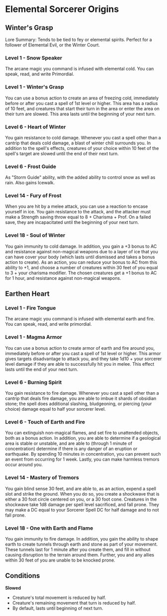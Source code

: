 # Elemental Sorcerer Origins

## Winter's Grasp
Lore Summary: Tends to be tied to fey or elemental spirits.  Perfect for a follower of Elemental Evil, or the Winter Court.


### Level 1 - Snow Speaker
The arcane magic you command is infused with elemental cold.  You can speak, read, and write Primordial.

### Level 1 - Winter's Grasp 
You can use a bonus action to create an area of freezing cold, immediately before or after you cast a spell of 1st level or higher.  This area has a radius of 10 feet, and creatures that start their turn in the area or enter the area on their turn are slowed.  This area lasts until the beginning of your next turn.

### Level 6 - Heart of Winter 
You gain resistance to cold damage.  Whenever you cast a spell other than a cantrip that deals cold damage, a blast of winter chill surrounds you.  In addition to the spell's effects, creatures of your choice within 10 feet of the spell's target are slowed until the end of their next turn.

### Level 6 - Frost Guide 
As "Storm Guide" ability, with the added ability to control snow as well as rain.  Also gains Icewalk.

### Level 14 - Fury of Frost 
When you are hit by a melee attack, you can use a reaction to encase yourself in ice.  You gain resistance to the attack, and the attacker must make a Strength saving throw equal to 8 + Charisma + Prof.  On a failed save, they are incapacitated until the beginning of your next turn.

### Level 18 - Soul of Winter 
You gain immunity to cold damage.  In addition, you gain a +3 bonus to AC and resistance against non-magical weapons due to a layer of ice that you can have cover your body (which lasts until dismissed and takes a bonus action to create).   As an action, you can reduce your bonus to AC from this ability to +1, and choose a number of creatures within 30 feet of you equal to 3 + your charisma modifier.  The chosen creatures get a +1 bonus to AC for 1 hour, and resistance against non-magical weapons. 
	
## Earthen Heart

### Level 1 - Fire Tongue 
The arcane magic you command is infused with elemental earth and fire.  You can speak, read, and write primordial.

### Level 1 - Magma Armor 
You can use a bonus action to create armor of earth and fire around you, immediately before or after you cast a spell of 1st level or higher.  This armor gives targets disadvantage to attack you, and they take 1d10 + your sorcerer level damage if they are able to successfully hit you in melee.  This effect lasts until the end of your next turn.

### Level 6 - Burning Spirit 
You gain resistance to fire damage.  Whenever you cast a spell other than a cantrip that deals fire damage, you are able to imbue it shards of obsidian stone; the spell does additional slashing, bludgeoning, or piercing (your choice) damage equal to half your sorcerer level.

### Level 6 - Touch of Earth and Fire 
You can extinguish non-magical flames, and set fire to unattended objects, both as a bonus action.  In addition, you are able to determine if a geological area is stable or unstable, and are able to (through 1 minute of concentration) determine if there is any danger of an eruption or earthquake.  By spending 10 minutes in concentration, you can prevent such an event from occurring for 1 week.  Lastly, you can make harmless tremors occur around you.

### Level 14 - Mastery of Tremors 
You gain blind sense 30 feet, and are able to, as an action, expend a spell slot and strike the ground.  When you do so, you create a shockwave that is either a 30 foot circle centered on you, or a 30 foot cone.  Creatures in the shockwave take 1d8 damage per spell level sacrificed, and fall prone.  They may make a DC equal to your Sorcerer Spell DC for half damage and to not fall prone.

### Level 18 - One with Earth and Flame 
You gain immunity to fire damage.  In addition, you gain the ability to shape earth to create tunnels through earth and stone as part of your movement.  These tunnels last for 1 minute after you create them, and fill in without causing disruption to the terrain around them.  Further, you and any allies within 30 feet of you are unable to be knocked prone.

## Conditions
**Slowed**

* Creature's total movement is reduced by half.
* Creature's remaining movement that turn is reduced by half.
* By default, lasts until beginning of next turn.

